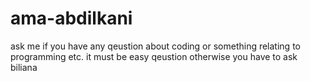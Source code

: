 
# ama-abdilkani
ask me if you have any qeustion about coding or something relating to programming etc. 
it must be easy qeustion otherwise you have to ask biliana 
